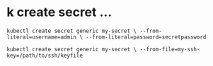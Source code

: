 # k create secret ...
`kubectl create secret generic my-secret \ --from-literal=username=admin \ --from-literal=password=secretpassword`

`kubectl create secret generic my-secret \ --from-file=my-ssh-key=/path/to/ssh/keyfile`

